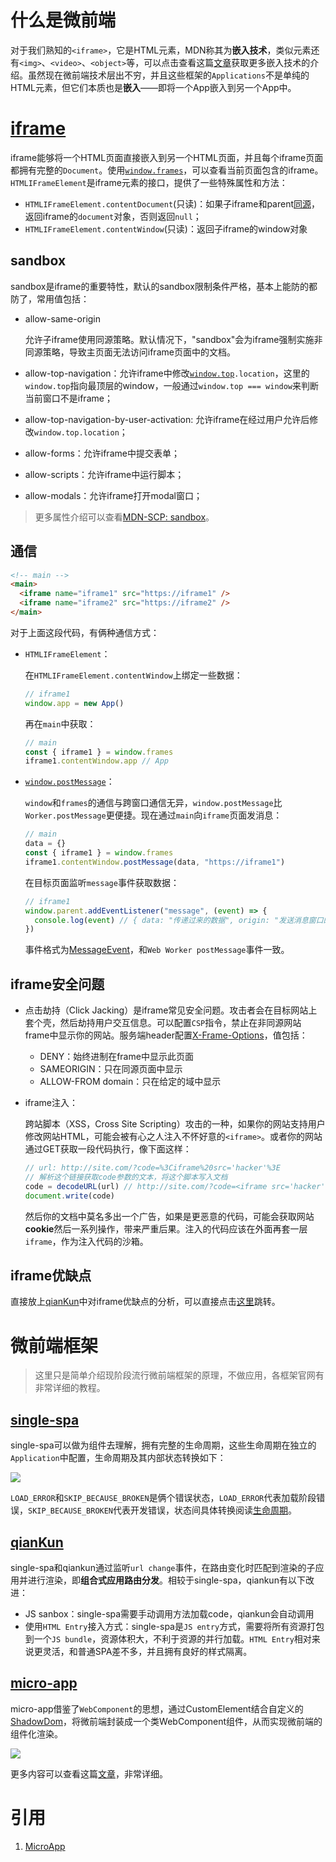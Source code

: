 # 什么是微前端

对于我们熟知的`<iframe>`，它是HTML元素，MDN称其为**嵌入技术**，类似元素还有`<img>`、`<video>`、`<object>`等，可以点击查看这篇[文章](https://developer.mozilla.org/en-US/docs/Learn/HTML/Multimedia_and_embedding/Other_embedding_technologies)获取更多嵌入技术的介绍。虽然现在微前端技术层出不穷，并且这些框架的`Applications`不是单纯的HTML元素，但它们本质也是**嵌入**——即将一个App嵌入到另一个App中。

# [iframe](https://developer.mozilla.org/en-US/docs/Web/HTML/Element/iframe)

iframe能够将一个HTML页面直接嵌入到另一个HTML页面，并且每个iframe页面都拥有完整的`Document`。使用[`window.frames`](https://developer.mozilla.org/en-US/docs/Web/API/Window/frames)，可以查看当前页面包含的iframe。`HTMLIFrameElement`是iframe元素的接口，提供了一些特殊属性和方法：

- `HTMLIFrameElement.contentDocument`(只读)：如果子iframe和parent[同源](https://developer.mozilla.org/en-US/docs/Glossary/Same-origin_policy)，返回iframe的`document`对象，否则返回`null`；
- `HTMLIFrameElement.contentWindow`(只读)：返回子iframe的window对象

## sandbox

sandbox是iframe的重要特性，默认的sandbox限制条件严格，基本上能防的都防了，常用值包括：

- allow-same-origin
    
    允许子iframe使用同源策略。默认情况下，"sandbox"会为iframe强制实施非同源策略，导致主页面无法访问iframe页面中的文档。

- allow-top-navigation：允许iframe中修改[`window.top`](https://developer.mozilla.org/en-US/docs/Web/API/Window/top)`.location`，这里的`window.top`指向最顶层的window，一般通过`window.top === window`来判断当前窗口不是iframe；
- allow-top-navigation-by-user-activation: 允许iframe在经过用户允许后修改`window.top.location`；
- allow-forms：允许iframe中提交表单；
- allow-scripts：允许iframe中运行脚本；
- allow-modals：允许iframe打开modal窗口；

> 更多属性介绍可以查看[MDN-SCP: sandbox](https://developer.mozilla.org/en-US/docs/Web/HTTP/Headers/Content-Security-Policy/sandbox)。

## 通信

```html
<!-- main -->
<main>
  <iframe name="iframe1" src="https://iframe1" />
  <iframe name="iframe2" src="https://iframe2" />
</main>
```

对于上面这段代码，有俩种通信方式：

- `HTMLIFrameElement`：

    在`HTMLIFrameElement.contentWindow`上绑定一些数据：
    
    ```js
    // iframe1
    window.app = new App()
    ```
    
    再在`main`中获取：
    
    ```js
    // main
    const { iframe1 } = window.frames
    iframe1.contentWindow.app // App
    ```

- [`window.postMessage`](https://developer.mozilla.org/en-US/docs/Web/API/Window/postMessage)：

    `window`和`frames`的通信与跨窗口通信无异，`window.postMessage`比`Worker.postMessage`更便捷。现在通过`main`向`iframe`页面发消息：
    
    ```js
    // main
    data = {}
    const { iframe1 } = window.frames
    iframe1.contentWindow.postMessage(data, "https://iframe1")
    ```

    在目标页面监听`message`事件获取数据：
    
    ```js
    // iframe1
    window.parent.addEventListener("message", (event) => {
      console.log(event) // { data: "传递过来的数据", origin: "发送消息窗口的URL", source: "发送消息窗口window对象的引用" }
    })
    ```

    事件格式为[MessageEvent](https://developer.mozilla.org/en-US/docs/Web/API/MessageEvent)，和`Web Worker postMessage`事件一致。

## iframe安全问题

- 点击劫持（Click Jacking）是iframe常见安全问题。攻击者会在目标网站上套个壳，然后劫持用户交互信息。可以配置`CSP`指令，禁止在非同源网站frame中显示你的网站。服务端header配置[X-Frame-Options](https://developer.mozilla.org/en-US/docs/Web/HTTP/Headers/X-Frame-Options)，值包括：

    - DENY：始终进制在frame中显示此页面
    - SAMEORIGIN：只在同源页面中显示
    - ALLOW-FROM domain：只在给定的域中显示

- iframe注入：
  
    跨站脚本（XSS，Cross Site Scripting）攻击的一种，如果你的网站支持用户修改网站HTML，可能会被有心之人注入不怀好意的`<iframe>`。或者你的网站通过GET获取一段代码执行，像下面这样：
    
    ```js
    // url: http://site.com/?code=%3Ciframe%20src='hacker'%3E
    // 解析这个链接获取code参数的文本，将这个脚本写入文档
    code = decodeURL(url) // http://site.com/?code=<iframe src='hacker'>
    document.write(code)
    ```
    
    然后你的文档中莫名多出一个广告，如果是更恶意的代码，可能会获取网站**cookie**然后一系列操作，带来严重后果。注入的代码应该在外面再套一层`iframe`，作为注入代码的沙箱。

## iframe优缺点

直接放上[qianKun](https://qiankun.umijs.org/zh/guide#%E4%B8%BA%E4%BB%80%E4%B9%88%E4%B8%8D%E6%98%AF-iframe)中对iframe优缺点的分析，可以直接点击[这里](https://www.yuque.com/kuitos/gky7yw/gesexv)跳转。

# 微前端框架

> 这里只是简单介绍现阶段流行微前端框架的原理，不做应用，各框架官网有非常详细的教程。

## [single-spa](https://single-spa.js.org/docs/getting-started-overview)

single-spa可以做为组件去理解，拥有完整的生命周期，这些生命周期在独立的`Application`中配置，生命周期及其内部状态转换如下：

<img src="https://static.zhenisbusy.space/single_spa_lifecycles.svg" />

`LOAD_ERROR`和`SKIP_BECAUSE_BROKEN`是俩个错误状态，`LOAD_ERROR`代表加载阶段错误，`SKIP_BECAUSE_BROKEN`代表开发错误，状态间具体转换阅读[生命周期](https://github.com/single-spa/single-spa/tree/master/src/lifecycles)。

## [qianKun](https://qiankun.umijs.org/guide)

single-spa和qiankun通过监听`url change`事件，在路由变化时匹配到渲染的子应用并进行渲染，即**组合式应用路由分发**。相较于single-spa，qiankun有以下改进：

- JS sanbox：single-spa需要手动调用方法加载code，qiankun会自动调用
- 使用`HTML Entry`接入方式：single-spa是`JS entry`方式，需要将所有资源打包到一个`JS bundle`，资源体积大，不利于资源的并行加载。`HTML Entry`相对来说更灵活，和普通SPA差不多，并且拥有良好的样式隔离。

## [micro-app](https://micro-zoe.github.io/micro-app/docs.html#/)

micro-app借鉴了`WebComponent`的思想，通过CustomElement结合自定义的[ShadowDom](https://developer.mozilla.org/zh-CN/docs/Web/API/Web_components/Using_shadow_DOM)，将微前端封装成一个类WebComponent组件，从而实现微前端的组件化渲染。

<img src="https://img10.360buyimg.com/imagetools/jfs/t1/168885/23/20790/54203/6084d445E0c9ec00e/d879637b4bb34253.png" />

更多内容可以查看这篇[文章](https://zhuanlan.zhihu.com/p/393533835)，非常详细。

# 引用

1. [MicroApp](https://zhuanlan.zhihu.com/p/393533835)
